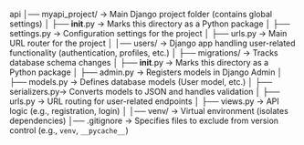 api
│── myapi_project/   → Main Django project folder (contains global settings)
│   ├── __init__.py   → Marks this directory as a Python package
│   ├── settings.py   → Configuration settings for the project
│   ├── urls.py       → Main URL router for the project
│
│── users/           → Django app handling user-related functionality (authentication, profiles, etc.)
│   ├── migrations/   → Tracks database schema changes
│   ├── __init__.py   → Marks this directory as a Python package
│   ├── admin.py      → Registers models in Django Admin
│   ├── models.py     → Defines database models (User model, etc.)
│   ├── serializers.py→ Converts models to JSON and handles validation
│   ├── urls.py       → URL routing for user-related endpoints
│   ├── views.py      → API logic (e.g., registration, login)
│
│── venv/            → Virtual environment (isolates dependencies)
│── .gitignore       → Specifies files to exclude from version control (e.g., `venv`, `__pycache__`)

